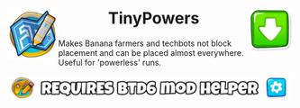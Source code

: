 <h1 align="center">
<a href="https://github.com/iXendeRouS/TinyPowers/releases/latest/download/TinyPowers.dll">
    <img align="left" alt="Icon" height="90" src="Icon.png">
    <img align="right" alt="Download" height="75" src="https://raw.githubusercontent.com/gurrenm3/BTD-Mod-Helper/master/BloonsTD6%20Mod%20Helper/Resources/DownloadBtn.png">
</a>
TinyPowers
</h1>

Makes Banana farmers and techbots not block placement and can be placed almost everywhere. Useful for 'powerless' runs.

[![Requires BTD6 Mod Helper](https://raw.githubusercontent.com/gurrenm3/BTD-Mod-Helper/master/banner.png)](https://github.com/gurrenm3/BTD-Mod-Helper#readme)
